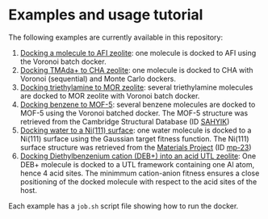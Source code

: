 # Examples and usage tutorial

The following examples are currently available in this repository:

1. [Docking a molecule to AFI zeolite](AFI): one molecule is docked to AFI using the Voronoi batch docker.
2. [Docking TMAda+ to CHA zeolite](CHA_TMada): one molecule is docked to CHA with Voronoi (sequential) and Monte Carlo dockers.
3. [Docking triethylamine to MOR zeolite](MOR_loading): several triethylamine molecules are docked to MOR zeolite with Voronoi batch docker.
4. [Docking benzene to MOF-5](MOF-5): several benzene molecules are docked to MOF-5 using the Voronoi batched docker. The MOF-5 structure was retrieved from the Cambridge Structural Database (ID [SAHYIK](https://www.ccdc.cam.ac.uk/structures/search?identifier=SAHYIK))
5. [Docking water to a Ni(111) surface](Ni111): one water molecule is docked to a Ni(111) surface using the Gaussian target fitness function. The Ni(111) surface structure was retrieved from the [Materials Project](https://materialsproject.org) (ID [mp-23](https://materialsproject.org/materials/mp-23/surfaces/[1,%201,%201]/cif))
6. [Docking Diethylbenzenium cation (DEB+) into an acid UTL zeolite](Cation_Anion): One DEB+ molecule is docked to a UTL framework containing one Al atom, hence 4 acid sites. The minimmum cation-anion fitness ensures a close positioning of the docked molecule with respect to the acid sites of the host.

Each example has a `job.sh` script file showing how to run the docker.
